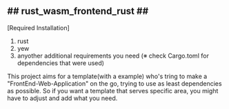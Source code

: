 ## ## rust_wasm_frontend_rust ## ##

[Required Installation]
1. rust
2. yew
3. anyother additional requirements you need (※ check Cargo.toml for dependencies that were used)

This project aims for a template(with a example) who's tring to make a "FrontEnd-Web-Application" on the go, trying to use as least dependencies as possible.
So if you want a template that serves specific area, you might have to adjust and add what you need.
